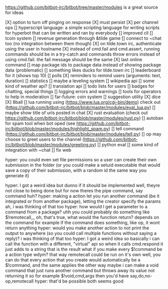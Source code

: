 https://github.com/bitbot-irc/bitbot/tree/master/modules is a great source for ideas

[X] option to turn off pinging on response
[X] must persist
[X] per channel ops
[] hyperscript language: a simple scripting language for writing scripts for hyperbot that can be written and ran by everybody
[] improved cli
[] tcoin system
[] revenue generation through &tilde game
[] connect to ~chat too (no integration between them though)
[X] on tilde.town irc, authenticate using the user in hostname
[X] instead of cmd.fail and cmd.assert, running commands should be in a try-catch and commands throw errors instead of using cmd.fail. the fail message should be the same
[X] last online command
[] map package ids to package data instead of showing package data (problematic)
[] something likes ducks for tilde.town irc
[] leaderboard for it (shows top 10)
[] polls
[X] reminders to remind users (arguments: text, duration)
[] statistics
[] maybe a leveling system
[] wikipedia api
[] some kind of weather api?
[] translation api
[] todo lists for users
[] badges for chatting, special things
[] logging errors and warnings
[] tools for operators to help in moderation
[] far-future: coin system
[] suggestion utility
[X] dice
[X] 8ball
[] lua running using (https://www.lua.org/cgi-bin/demo) check out (https://github.com/bitbot-irc/bitbot/blob/master/modules/eval_lua.py)
[] maybe show title of urls posted in chat
[X] rust evaluation (check out https://github.com/bitbot-irc/bitbot/blob/master/modules/rust.py)
[] autoban for spam tool when bot oped (see https://github.com/bitbot-irc/bitbot/blob/master/modules/highlight_spam.py)
[] tell command (https://github.com/bitbot-irc/bitbot/blob/master/modules/tell.py)
[] op may choose to greet users to the channel (https://github.com/bitbot-irc/bitbot/blob/master/modules/greeting.py)
[] python eval
[] some kind of integration with ~chat
[] fix web

<jmjl> hyper: you could even set file permissions so a user can create their own submission in the folder
<jmjl> (or you could make a setuid executable that would save a copy of their submission, with a random id the same way you generate it)

<jmjl> hyper: I got a weird idea but dunno if it should be implemented
<hyper> well, theyre not close to being done but for now theres the pipe command, say command
<hyper> huh?
<jmjl> hyper: making a action let you run another command (be it integrated or from another package), letting the creator specify the params
<hyper> ah, i was thinking of that too
<jmjl> hyper: how would I get a parameter to a command from a package?
<hyper> uhh
<hyper> you could probably do something like $!remotecall,<module-name>,<command-name>,<arg-string>
<jmjl> oh, that's true, what would the function return?
<hyper> depends on the command
<hyper> for example if the command does something, like op, it wont return anything
<jmjl> hyper: would you make another action to not print the output to anywhere (so you could call multiple functions without saying a reply)?
<hyper> i was thinking of that too
<jmjl> hyper: I got a weird idea
<hyper> so basically i can call the function with a different, "virtual" api
<hyper> so when it calls cmd.respond it just adds to a string that is the result
<jmjl> what if you make every $!command be a action type
<hyper> wdym?
<jmjl> that way remotecall could be run on it's own
<hyper> well, you can do that
<jmjl> every action that you create would automatically be a $!command, and the same applies the other way
<hyper> maybe i can make a void command that just runs another command but throws away its value not returning it
<hyper> so for example
<hyper> $!void,cmd,args
<jmjl> then you'd have say,do,no-op,remotecall
<jmjl> hyper: that'd be possible
<hyper> both seems good
